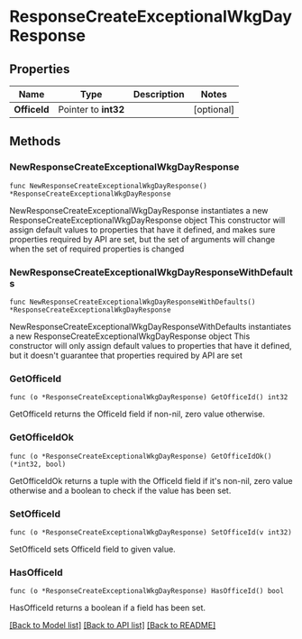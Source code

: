# ResponseCreateExceptionalWkgDayResponse

## Properties

Name | Type | Description | Notes
------------ | ------------- | ------------- | -------------
**OfficeId** | Pointer to **int32** |  | [optional] 

## Methods

### NewResponseCreateExceptionalWkgDayResponse

`func NewResponseCreateExceptionalWkgDayResponse() *ResponseCreateExceptionalWkgDayResponse`

NewResponseCreateExceptionalWkgDayResponse instantiates a new ResponseCreateExceptionalWkgDayResponse object
This constructor will assign default values to properties that have it defined,
and makes sure properties required by API are set, but the set of arguments
will change when the set of required properties is changed

### NewResponseCreateExceptionalWkgDayResponseWithDefaults

`func NewResponseCreateExceptionalWkgDayResponseWithDefaults() *ResponseCreateExceptionalWkgDayResponse`

NewResponseCreateExceptionalWkgDayResponseWithDefaults instantiates a new ResponseCreateExceptionalWkgDayResponse object
This constructor will only assign default values to properties that have it defined,
but it doesn't guarantee that properties required by API are set

### GetOfficeId

`func (o *ResponseCreateExceptionalWkgDayResponse) GetOfficeId() int32`

GetOfficeId returns the OfficeId field if non-nil, zero value otherwise.

### GetOfficeIdOk

`func (o *ResponseCreateExceptionalWkgDayResponse) GetOfficeIdOk() (*int32, bool)`

GetOfficeIdOk returns a tuple with the OfficeId field if it's non-nil, zero value otherwise
and a boolean to check if the value has been set.

### SetOfficeId

`func (o *ResponseCreateExceptionalWkgDayResponse) SetOfficeId(v int32)`

SetOfficeId sets OfficeId field to given value.

### HasOfficeId

`func (o *ResponseCreateExceptionalWkgDayResponse) HasOfficeId() bool`

HasOfficeId returns a boolean if a field has been set.


[[Back to Model list]](../README.md#documentation-for-models) [[Back to API list]](../README.md#documentation-for-api-endpoints) [[Back to README]](../README.md)


